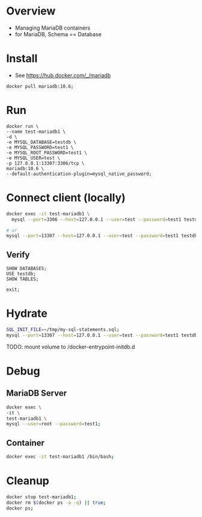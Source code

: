 # Overview
- Managing MariaDB containers
- for MariaDB, Schema == Database

# Install
- See https://hub.docker.com/_/mariadb
```
docker pull mariadb:10.6;
```


# Run
```
docker run \
--name test-mariadb1 \
-d \
-e MYSQL_DATABASE=testdb \
-e MYSQL_PASSWORD=test1 \
-e MYSQL_ROOT_PASSWORD=test1 \
-e MYSQL_USER=test \
-p 127.0.0.1:13307:3306/tcp \
mariadb:10.6 \
--default-authentication-plugin=mysql_native_password;
```


# Connect client (locally)
```bash
docker exec -it test-mariadb1 \
  mysql --port=3306 --host=127.0.0.1 --user=test --password=test1 testdb;

# or
mysql --port=13307 --host=127.0.0.1 --user=test --password=test1 testdb;
```

## Verify
```
SHOW DATABASES;
USE testdb;
SHOW TABLES;

exit;
```


# Hydrate
```bash
SQL_INIT_FILE=~/tmp/my-sql-statements.sql;
mysql --port=13307 --host=127.0.0.1 --user=test --password=test1 testdb < $SQL_INIT_FILE
```
TODO: mount volume to /docker-entrypoint-initdb.d


# Debug
## MariaDB Server
```bash
docker exec \
-it \
test-mariadb1 \
mysql --user=root --password=test1;
```

## Container
```bash
docker exec -it test-mariadb1 /bin/bash;
```


# Cleanup
```bash
docker stop test-mariadb1;
docker rm $(docker ps -a -q) || true;
docker ps;
```
